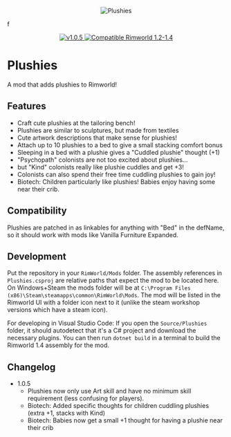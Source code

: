 <p align="center">
    <img src="https://steamuserimages-a.akamaihd.net/ugc/1648839814002163309/364DFD2C42A908873D1D10D52EADF3EBCC82E83E/" alt="Plushies" />
</p>
f
<p align="center">
	<a href="https://github.com/Two-Kay/plushiesMod/releases/">
		<img src="https://img.shields.io/badge/release-1.0.5-4BC51D.svg?style=flat" alt="v1.0.5" />
  </a>
  <a href="https://steamcommunity.com/sharedfiles/filedetails/?id=2259582816">
    <img src="https://img.shields.io/badge/RimWorld-1.2/1.3/1.4-purple.svg?longCache=true&style=plastic)" alt="Compatible Rimworld 1.2-1.4" />
  </a>
</p>

# Plushies

A mod that adds plushies to Rimworld!

## Features

- Craft cute plushies at the tailoring bench!
- Plushies are similar to sculptures, but made from textiles
- Cute artwork descriptions that make sense for plushies!
- Attach up to 10 plushies to a bed to give a small stacking comfort bonus
- Sleeping in a bed with a plushie gives a "Cuddled plushie" thought (+1)
- "Psychopath" colonists are not too excited about plushies...
- but "Kind" colonists really like plushie cuddles and get +3!
- Colonists can also spend their free time cuddling plushies to gain joy!
- Biotech: Children particularly like plushies! Babies enjoy having some near their crib.

## Compatibility

Plushies are patched in as linkables for anything with "Bed" in the defName, so it should work with mods like Vanilla Furniture Expanded.

## Development

Put the repository in your `RimWorld/Mods` folder. The assembly references in `Plushies.csproj` are relative paths that expect the mod to be located here. On Windows+Steam the mods folder will be at `C:\Program Files (x86)\Steam\steamapps\common\RimWorld\Mods`. The mod will be listed in the Rimworld UI with a folder icon next to it (unlike the steam workshop versions which have a steam icon).

For developing in Visual Studio Code: If you open the `Source/Plushies` folder, it should autodetect that it's a C# project and download the necessary plugins. You can then run `dotnet build` in a terminal to build the Rimworld 1.4 assembly for the mod.

## Changelog

- 1.0.5
  - Plushies now only use Art skill and have no minimum skill requirement (less confusing for players).
  - Biotech: Added specific thoughts for children cuddling plushies (extra +1, stacks with Kind)
  - Biotech: Babies now get a small +1 thought for having a plushie near their crib